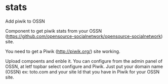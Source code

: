 # stats
Add piwik to OSSN

Component to get piwik stats from your OSSN (https://github.com/opensource-socialnetwork/opensource-socialnetwork) site.

You need to get a Piwik (http://piwik.org/) site working.

Upload compoents and enble it.
You can configure from the admin panel of OSSN, at letf topbar select configure and Piwik.
Just put your domain name (OSSN) ex: toto.com
and your site Id that you have in Piwik for your OSSN site.
